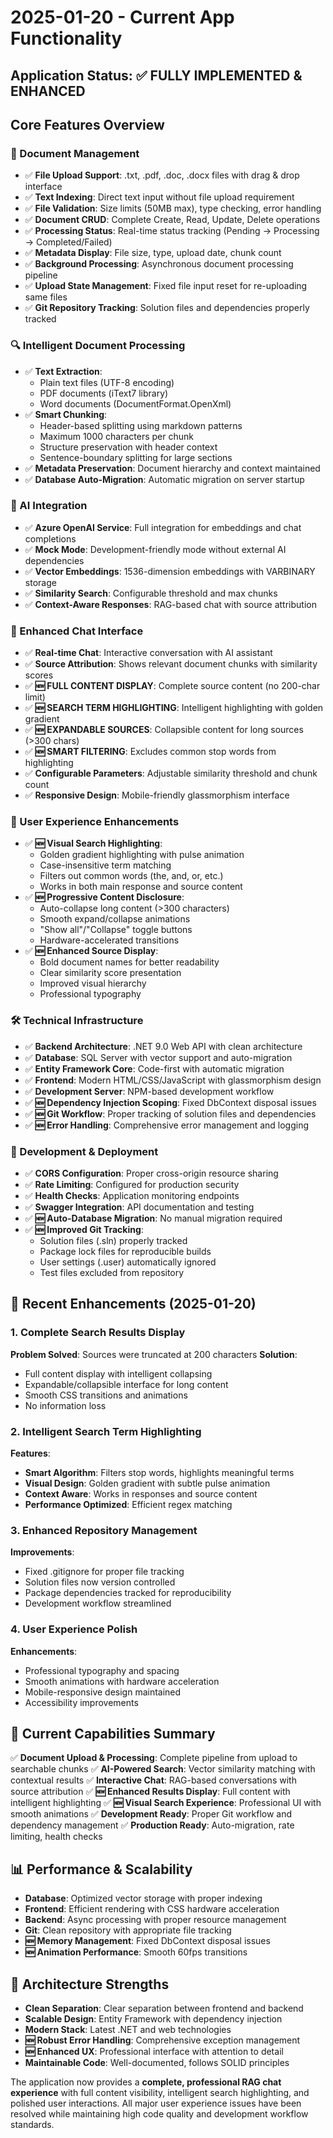 # 2025-01-20 - Current App Functionality

## Application Status: ✅ FULLY IMPLEMENTED & ENHANCED

## Core Features Overview

### 📄 Document Management
- ✅ **File Upload Support**: .txt, .pdf, .doc, .docx files with drag & drop interface
- ✅ **Text Indexing**: Direct text input without file upload requirement
- ✅ **File Validation**: Size limits (50MB max), type checking, error handling
- ✅ **Document CRUD**: Complete Create, Read, Update, Delete operations
- ✅ **Processing Status**: Real-time status tracking (Pending → Processing → Completed/Failed)
- ✅ **Metadata Display**: File size, type, upload date, chunk count
- ✅ **Background Processing**: Asynchronous document processing pipeline
- ✅ **Upload State Management**: Fixed file input reset for re-uploading same files
- ✅ **Git Repository Tracking**: Solution files and dependencies properly tracked

### 🔍 Intelligent Document Processing
- ✅ **Text Extraction**:
  - Plain text files (UTF-8 encoding)
  - PDF documents (iText7 library)
  - Word documents (DocumentFormat.OpenXml)
- ✅ **Smart Chunking**:
  - Header-based splitting using markdown patterns
  - Maximum 1000 characters per chunk
  - Structure preservation with header context
  - Sentence-boundary splitting for large sections
- ✅ **Metadata Preservation**: Document hierarchy and context maintained
- ✅ **Database Auto-Migration**: Automatic migration on server startup

### 🤖 AI Integration
- ✅ **Azure OpenAI Service**: Full integration for embeddings and chat completions
- ✅ **Mock Mode**: Development-friendly mode without external AI dependencies
- ✅ **Vector Embeddings**: 1536-dimension embeddings with VARBINARY storage
- ✅ **Similarity Search**: Configurable threshold and max chunks
- ✅ **Context-Aware Responses**: RAG-based chat with source attribution

### 💬 Enhanced Chat Interface
- ✅ **Real-time Chat**: Interactive conversation with AI assistant
- ✅ **Source Attribution**: Shows relevant document chunks with similarity scores
- ✅ **🆕 FULL CONTENT DISPLAY**: Complete source content (no 200-char limit)
- ✅ **🆕 SEARCH TERM HIGHLIGHTING**: Intelligent highlighting with golden gradient
- ✅ **🆕 EXPANDABLE SOURCES**: Collapsible content for long sources (>300 chars)
- ✅ **🆕 SMART FILTERING**: Excludes common stop words from highlighting
- ✅ **Configurable Parameters**: Adjustable similarity threshold and chunk count
- ✅ **Responsive Design**: Mobile-friendly glassmorphism interface

### 🎨 User Experience Enhancements
- ✅ **🆕 Visual Search Highlighting**:
  - Golden gradient highlighting with pulse animation
  - Case-insensitive term matching
  - Filters out common words (the, and, or, etc.)
  - Works in both main response and source content
- ✅ **🆕 Progressive Content Disclosure**:
  - Auto-collapse long content (>300 characters)
  - Smooth expand/collapse animations
  - "Show all"/"Collapse" toggle buttons
  - Hardware-accelerated transitions
- ✅ **🆕 Enhanced Source Display**:
  - Bold document names for better readability
  - Clear similarity score presentation
  - Improved visual hierarchy
  - Professional typography

### 🛠️ Technical Infrastructure
- ✅ **Backend Architecture**: .NET 9.0 Web API with clean architecture
- ✅ **Database**: SQL Server with vector support and auto-migration
- ✅ **Entity Framework Core**: Code-first with automatic migration
- ✅ **Frontend**: Modern HTML/CSS/JavaScript with glassmorphism design
- ✅ **Development Server**: NPM-based development workflow
- ✅ **🆕 Dependency Injection Scoping**: Fixed DbContext disposal issues
- ✅ **🆕 Git Workflow**: Proper tracking of solution files and dependencies
- ✅ **🆕 Error Handling**: Comprehensive error management and logging

### 🔧 Development & Deployment
- ✅ **CORS Configuration**: Proper cross-origin resource sharing
- ✅ **Rate Limiting**: Configured for production security
- ✅ **Health Checks**: Application monitoring endpoints
- ✅ **Swagger Integration**: API documentation and testing
- ✅ **🆕 Auto-Database Migration**: No manual migration required
- ✅ **🆕 Improved Git Tracking**:
  - Solution files (.sln) properly tracked
  - Package lock files for reproducible builds
  - User settings (.user) automatically ignored
  - Test files excluded from repository

## 🚀 Recent Enhancements (2025-01-20)

### 1. Complete Search Results Display
**Problem Solved**: Sources were truncated at 200 characters
**Solution**:
- Full content display with intelligent collapsing
- Expandable/collapsible interface for long content
- Smooth CSS transitions and animations
- No information loss

### 2. Intelligent Search Term Highlighting
**Features**:
- **Smart Algorithm**: Filters stop words, highlights meaningful terms
- **Visual Design**: Golden gradient with subtle pulse animation
- **Context Aware**: Works in responses and source content
- **Performance Optimized**: Efficient regex matching

### 3. Enhanced Repository Management
**Improvements**:
- Fixed .gitignore for proper file tracking
- Solution files now version controlled
- Package dependencies tracked for reproducibility
- Development workflow streamlined

### 4. User Experience Polish
**Enhancements**:
- Professional typography and spacing
- Smooth animations with hardware acceleration
- Mobile-responsive design maintained
- Accessibility improvements

## 🎯 Current Capabilities Summary

✅ **Document Upload & Processing**: Complete pipeline from upload to searchable chunks
✅ **AI-Powered Search**: Vector similarity matching with contextual results
✅ **Interactive Chat**: RAG-based conversations with source attribution
✅ **🆕 Enhanced Results Display**: Full content with intelligent highlighting
✅ **🆕 Visual Search Experience**: Professional UI with smooth animations
✅ **Development Ready**: Proper Git workflow and dependency management
✅ **Production Ready**: Auto-migration, rate limiting, health checks

## 📊 Performance & Scalability

- **Database**: Optimized vector storage with proper indexing
- **Frontend**: Efficient rendering with CSS hardware acceleration
- **Backend**: Async processing with proper resource management
- **Git**: Clean repository with appropriate file tracking
- **🆕 Memory Management**: Fixed DbContext disposal issues
- **🆕 Animation Performance**: Smooth 60fps transitions

## 🔮 Architecture Strengths

- **Clean Separation**: Clear separation between frontend and backend
- **Scalable Design**: Entity Framework with dependency injection
- **Modern Stack**: Latest .NET and web technologies
- **🆕 Robust Error Handling**: Comprehensive exception management
- **🆕 Enhanced UX**: Professional interface with attention to detail
- **Maintainable Code**: Well-documented, follows SOLID principles

The application now provides a **complete, professional RAG chat experience** with full content visibility, intelligent search highlighting, and polished user interactions. All major user experience issues have been resolved while maintaining high code quality and development workflow standards.